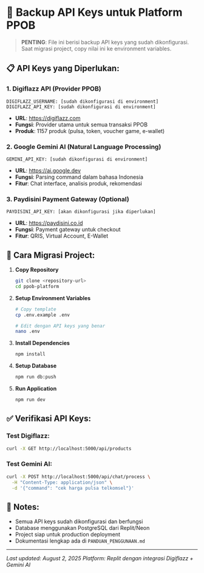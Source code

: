 # 🔐 Backup API Keys untuk Platform PPOB

> **PENTING**: File ini berisi backup API keys yang sudah dikonfigurasi.
> Saat migrasi project, copy nilai ini ke environment variables.

## 📋 API Keys yang Diperlukan:

### 1. **Digiflazz API** (Provider PPOB)
```
DIGIFLAZZ_USERNAME: [sudah dikonfigurasi di environment]
DIGIFLAZZ_API_KEY: [sudah dikonfigurasi di environment]
```
- **URL**: https://digiflazz.com
- **Fungsi**: Provider utama untuk semua transaksi PPOB
- **Produk**: 1157 produk (pulsa, token, voucher game, e-wallet)

### 2. **Google Gemini AI** (Natural Language Processing)
```
GEMINI_API_KEY: [sudah dikonfigurasi di environment]
```
- **URL**: https://ai.google.dev
- **Fungsi**: Parsing command dalam bahasa Indonesia
- **Fitur**: Chat interface, analisis produk, rekomendasi

### 3. **Paydisini Payment Gateway** (Optional)
```
PAYDISINI_API_KEY: [akan dikonfigurasi jika diperlukan]
```
- **URL**: https://paydisini.co.id
- **Fungsi**: Payment gateway untuk checkout
- **Fitur**: QRIS, Virtual Account, E-Wallet

## 🚀 Cara Migrasi Project:

1. **Copy Repository**
   ```bash
   git clone <repository-url>
   cd ppob-platform
   ```

2. **Setup Environment Variables**
   ```bash
   # Copy template
   cp .env.example .env
   
   # Edit dengan API keys yang benar
   nano .env
   ```

3. **Install Dependencies**
   ```bash
   npm install
   ```

4. **Setup Database**
   ```bash
   npm run db:push
   ```

5. **Run Application**
   ```bash
   npm run dev
   ```

## ✅ Verifikasi API Keys:

### Test Digiflazz:
```bash
curl -X GET http://localhost:5000/api/products
```

### Test Gemini AI:
```bash
curl -X POST http://localhost:5000/api/chat/process \
  -H "Content-Type: application/json" \
  -d '{"command": "cek harga pulsa telkomsel"}'
```

## 📝 Notes:
- Semua API keys sudah dikonfigurasi dan berfungsi
- Database menggunakan PostgreSQL dari Replit/Neon
- Project siap untuk production deployment
- Dokumentasi lengkap ada di `PANDUAN_PENGGUNAAN.md`

---
*Last updated: August 2, 2025*
*Platform: Replit dengan integrasi Digiflazz + Gemini AI*